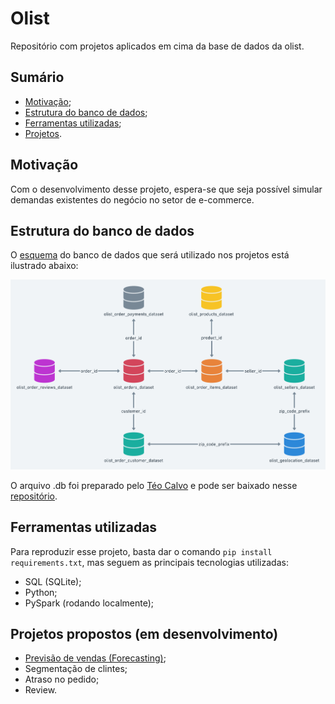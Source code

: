 # Olist
Repositório com projetos aplicados em cima da base de dados da olist.

## Sumário
* [Motivação](#motivação);
* [Estrutura do banco de dados](#estrutura-do-banco-de-dados);
* [Ferramentas utilizadas](#ferramentas-utilizadas);
* [Projetos](#projetos-ideias).

## Motivação
Com o desenvolvimento desse projeto, espera-se que seja possível simular demandas existentes do negócio no setor de e-commerce.

## Estrutura do banco de dados
O [esquema](https://www.kaggle.com/datasets/olistbr/brazilian-ecommerce) do banco de dados que será utilizado nos projetos está ilustrado abaixo:  

![esquema banco de dados](img/HRhd2Y0.png)

O arquivo .db foi preparado pelo [Téo Calvo](https://github.com/TeoCalvo) e pode ser baixado nesse [repositório](https://github.com/TeoCalvo/teoSQL-V2).

## Ferramentas utilizadas
Para reproduzir esse projeto, basta dar o comando `pip install requirements.txt`, mas seguem as principais tecnologias utilizadas:
* SQL (SQLite);
* Python;
* PySpark (rodando localmente);

## Projetos propostos (em desenvolvimento)
* [Previsão de vendas (Forecasting)](forecasting/);
* Segmentação de clintes;
* Atraso no pedido;
* Review.